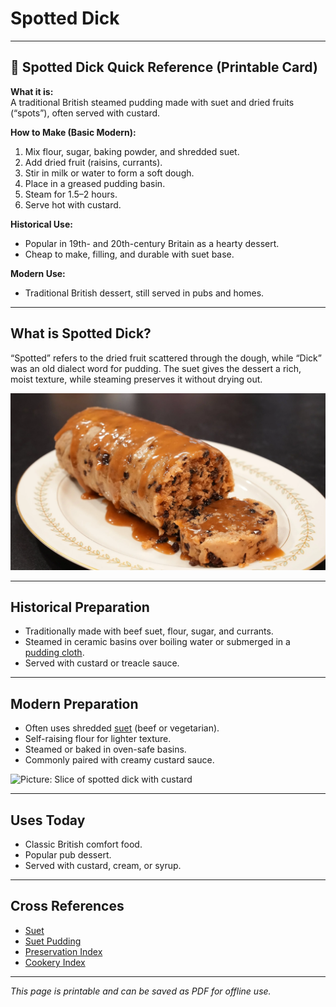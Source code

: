 # Spotted Dick

---

## 📜 Spotted Dick Quick Reference (Printable Card)

**What it is:**  
A traditional British steamed pudding made with suet and dried fruits (“spots”), often served with custard.  

**How to Make (Basic Modern):**  
1. Mix flour, sugar, baking powder, and shredded suet.  
2. Add dried fruit (raisins, currants).  
3. Stir in milk or water to form a soft dough.  
4. Place in a greased pudding basin.  
5. Steam for 1.5–2 hours.  
6. Serve hot with custard.  

**Historical Use:**  
- Popular in 19th- and 20th-century Britain as a hearty dessert.  
- Cheap to make, filling, and durable with suet base.  

**Modern Use:**  
- Traditional British dessert, still served in pubs and homes.  

---

## What is Spotted Dick?  

“Spotted” refers to the dried fruit scattered through the dough, while “Dick” was an old dialect word for pudding. The suet gives the dessert a rich, moist texture, while steaming preserves it without drying out.  

![Picture: Spotted Dick pudding](images/placeholder-spotted-dick.jpg)

---

## Historical Preparation  

- Traditionally made with beef suet, flour, sugar, and currants.  
- Steamed in ceramic basins over boiling water or submerged in a [pudding cloth](pudding-cloth.md).  
- Served with custard or treacle sauce.  

---

## Modern Preparation  

- Often uses shredded [suet](suet.md) (beef or vegetarian).  
- Self-raising flour for lighter texture.  
- Steamed or baked in oven-safe basins.  
- Commonly paired with creamy custard sauce.  

![Picture: Slice of spotted dick with custard](images/placeholder-spotted-dick-slice.jpg)

---

## Uses Today  

- Classic British comfort food.  
- Popular pub dessert.  
- Served with custard, cream, or syrup.  

---

## Cross References  

- [Suet](../../fats/suet.md)  
- [Suet Pudding](suet-pudding.md)  
- [Preservation Index](preservation.md)  
- [Cookery Index](../../../cookery.md)  

---

*This page is printable and can be saved as PDF for offline use.*
